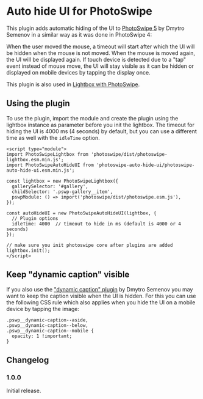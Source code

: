# Auto hide UI for PhotoSwipe

This plugin adds automatic hiding of the UI to [PhotoSwipe 5](https://github.com/dimsemenov/PhotoSwipe) by Dmytro Semenov in a similar way as it was done in PhotoSwipe 4:

When the user moved the mouse, a timeout will start after which the UI will be hidden when the mouse is not moved. When the mouse is moved again, the UI will be displayed again. If touch device is detected due to a "tap" event instead of mouse move, the UI will stay visible as it can be hidden or displayed on mobile devices by tapping the display once.

This plugin is also used in [Lightbox with PhotoSwipe](https://wordpress.org/plugins/lightbox-photoswipe/).

## Using the plugin

To use the plugin, import the module and create the plugin using the lightbox instance as parameter before you init the lightbox. The timeout for hiding the UI is 4000 ms (4 seconds) by default, but you can use a different time as well with the `idleTime` option.

```
<script type="module">
import PhotoSwipeLightbox from 'photoswipe/dist/photoswipe-lightbox.esm.min.js';
import PhotoSwipeAutoHideUI from 'photoswipe-auto-hide-ui/photoswipe-auto-hide-ui.esm.min.js';

const lightbox = new PhotoSwipeLightbox({
  gallerySelector: '#gallery',
  childSelector: '.pswp-gallery__item',
  pswpModule: () => import('photoswipe/dist/photoswipe.esm.js'),
});

const autoHideUI = new PhotoSwipeAutoHideUI(lightbox, {
  // Plugin options
  idleTime: 4000  // timeout to hide in ms (default is 4000 or 4 seconds)
});

// make sure you init photoswipe core after plugins are added
lightbox.init();
</script>
```

## Keep "dynamic caption" visible

If you also use the ["dynamic caption" plugin](https://github.com/dimsemenov/photoswipe-dynamic-caption-plugin) by Dmytro Semenov you may want to keep the caption visible when the UI is hidden. For this you can use the following CSS rule which also applies when you hide the UI on a mobile device by tapping the image:

```
.pswp__dynamic-caption--aside,
.pswp__dynamic-caption--below,
.pswp__dynamic-caption--mobile {
  opacity: 1 !important;
}
```

## Changelog

### 1.0.0

Initial release.
